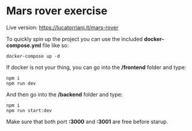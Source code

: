 # Mars rover exercise

Live version: https://lucatorriani.it/mars-rover

To quickly spin up the project you can use the included **docker-compose.yml** file like so:

```
docker-compose up -d
```

If docker is not your thing, you can go into the **/frontend** folder and type:

```
npm i
npm run dev
```

And then go into the **/backend** folder and type:

```
npm i
npm run start:dev
```

Make sure that both port **:3000** and **:3001** are free before starup.
